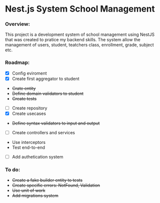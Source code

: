 # Nest.js System School Management

### Overview:
This project is a development system of school management using NestJS that was created to pratice my backend skills. The system allow the management of users, student, teatchers class, enrollment, grade, subject etc. 

### Roadmap:


 - [x] Config eviroment
 - [x] Create first aggregator to student
 - <s>Crate entity</s>
 - <s>Define domain validators to student</s>
 - <s>Create tests</s>
 - [ ] Create repository
 - [x] Create usecases
 - <s>Define syntax validators to input and output</s>
 - [ ] Create controllers and services
 - Use interceptors
 - Test end-to-end
 - [ ] Add authetication system

### To do:
- <s>Create a fake builder entity to tests<s>
- Create specific errors: NotFound, Validation
- Use unit of work
- Add migrations system